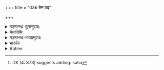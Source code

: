 +++
title = "036 तेन यद्"

+++

<details><summary>गङ्गानथ-मूलानुवादः</summary>

Whatever should be done by him and his servants, for the protecting of his people, all that I am going to explain to you precisely and in due order—(36)
</details>

<details><summary>मेधातिथिः</summary>

वक्ष्यमाणावबोधार्थः श्लोकः । **तेन** राज्ञा **सभृत्येन**[^३८] तदीयैः सहायैर् **यत् कर्तव्यं** प्रजारक्षणार्थं **तद्** इदानीम् उच्यते ॥ ७.३६ ॥


[^३८]:
     DK (4: 873) suggests adding: saha
</details>

<details><summary>गङ्गानथ-भाष्यानुवादः</summary>

This verse is indicative of what is going to be expounded.

By the King and his ‘servants’—*i.e*., his assistants—whatever has to be done for the protection of his people, that is now going to be described.—(36).
</details>

<details><summary>भारुचिः</summary>

श्रोतॄणाम् अवधानार्थः श्लोकः ॥ ७.३६ ॥
</details>

<details><summary>Bühler</summary>

036	Whatever must be done by him and by his servants for the protection of his people, that I will fully declare to you in due order.
</details>

